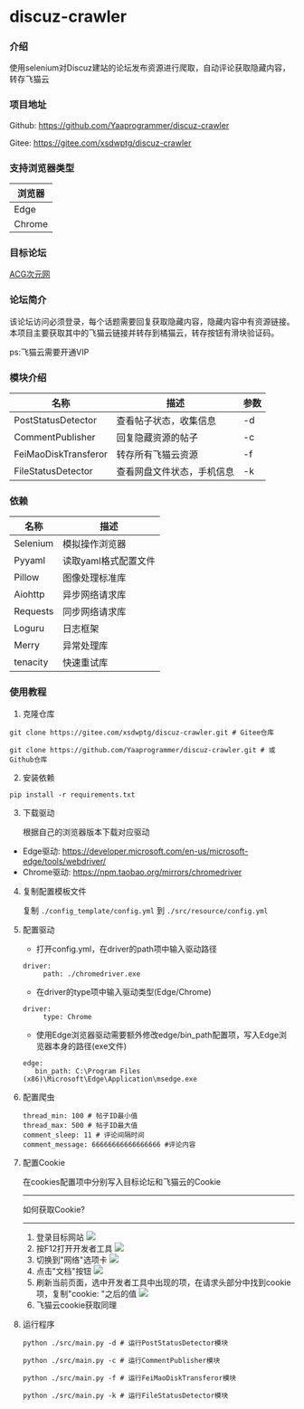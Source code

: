 # discuz-crawler

### 介绍
使用selenium对Discuz建站的论坛发布资源进行爬取，自动评论获取隐藏内容，转存飞猫云

### 项目地址
Github: https://github.com/Yaaprogrammer/discuz-crawler

Gitee: https://gitee.com/xsdwptg/discuz-crawler

### 支持浏览器类型
|浏览器|
|---|
|Edge|
|Chrome|

### 目标论坛
[ACG次元网](https://live.acgyouxi.xyz)

### 论坛简介
该论坛访问必须登录，每个话题需要回复获取隐藏内容，隐藏内容中有资源链接。本项目主要获取其中的飞猫云链接并转存到橘猫云，转存按钮有滑块验证码。

ps:飞猫云需要开通VIP

### 模块介绍
|名称|描述|参数|
|---|---|---|
|PostStatusDetector|查看帖子状态，收集信息|-d|
|CommentPublisher|回复隐藏资源的帖子|-c|
|FeiMaoDiskTransferor|转存所有飞猫云资源|-f|
|FileStatusDetector|查看网盘文件状态，手机信息|-k|

### 依赖
| 名称 | 描述 |
| --- | --- |
| Selenium | 模拟操作浏览器 |
| Pyyaml | 读取yaml格式配置文件 |
| Pillow | 图像处理标准库 |
| Aiohttp | 异步网络请求库 |
| Requests | 同步网络请求库 |
| Loguru| 日志框架 |
| Merry | 异常处理库 |
| tenacity | 快速重试库 |

### 使用教程
1. 克隆仓库
```
git clone https://gitee.com/xsdwptg/discuz-crawler.git # Gitee仓库
```
```
git clone https://github.com/Yaaprogrammer/discuz-crawler.git # 或Github仓库
```
2. 安装依赖
```
pip install -r requirements.txt
```
3. 下载驱动
   
   根据自己的浏览器版本下载对应驱动
- Edge驱动: https://developer.microsoft.com/en-us/microsoft-edge/tools/webdriver/
- Chrome驱动: https://npm.taobao.org/mirrors/chromedriver

4. 复制配置模板文件
   
   复制 `./config_template/config.yml` 到 `./src/resource/config.yml`
   
5. 配置驱动
   
   - 打开config.yml，在driver的path项中输入驱动路径
   ```
   driver: 
        path: ./chromedriver.exe
   ```
    - 在driver的type项中输入驱动类型(Edge/Chrome)
   ```
   driver: 
        type: Chrome
   ```
    - 使用Edge浏览器驱动需要额外修改edge/bin_path配置项，写入Edge浏览器本身的路径(exe文件)
   ```
   edge:
      bin_path: C:\Program Files (x86)\Microsoft\Edge\Application\msedge.exe
   ``` 
6. 配置爬虫
   ```
   thread_min: 100 # 帖子ID最小值
   thread_max: 500 # 帖子ID最大值
   comment_sleep: 11 # 评论间隔时间
   comment_message: 66666666666666666 #评论内容
   ```
7. 配置Cookie
   
   在cookies配置项中分别写入目标论坛和飞猫云的Cookie
    _____
    如何获取Cookie?
    _____
    1. 登录目标网站
   ![](./image/readme_01.png)
    1. 按F12打开开发者工具
   ![](./image/readme_02.png)
    1. 切换到"网络"选项卡
   ![](./image/readme_03.png)
    1. 点击"文档"按钮
   ![](./image/readme_04.png)
    1. 刷新当前页面，选中开发者工具中出现的项，在请求头部分中找到cookie项，复制"cookie: "之后的值
   ![](./image/readme_05.png)
    1. 飞猫云cookie获取同理
8. 运行程序
   ```
   python ./src/main.py -d # 运行PostStatusDetector模块
   ```
   ```
   python ./src/main.py -c # 运行CommentPublisher模块
   ```
   ```
   python ./src/main.py -f # 运行FeiMaoDiskTransferor模块
   ```
   ```
   python ./src/main.py -k # 运行FileStatusDetector模块
   ```

